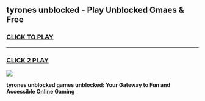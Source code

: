 
## tyrones unblocked - Play Unblocked Gmaes & Free
<h3>
<a href="https://news.freeplayer.one?title=tyrones_unblocked&ref=16F">CLICK TO PLAY</a></h3>
<hr>

<h3>
<a href="https://news.freeplayer.one?title=tyrones_unblocked&ref=16F">CLICK 2 PLAY</a>
  
</h3>

<a href="https://news.freeplayer.one?title=tyrones_unblocked&ref=16F/"><img src="https://clearcache.store/games.png"></a>


**tyrones unblocked games unblocked: Your Gateway to Fun and Accessible Online Gaming**
